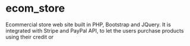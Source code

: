 # ecom_store
Ecommercial store web site built in PHP, Bootstrap and JQuery. It is integrated with Stripe and PayPal API, to let the users purchase products using their credit or 
